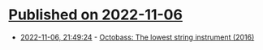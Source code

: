 # [Published on 2022-11-06](index.md)

* [2022-11-06, 21:49:24](https://news.ycombinator.com/item?id=33497674) - [Octobass: The lowest string instrument (2016)](https://www.classicfm.com/discover-music/instruments/octobass-lowest-string-instrument/)
